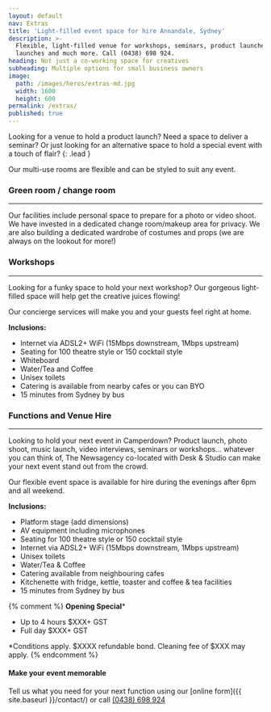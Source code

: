 ```yaml
---
layout: default
nav: Extras
title: 'Light-filled event space for hire Annandale, Sydney'
description: >-
  Flexible, light-filled venue for workshops, seminars, product launches, music
  launches and much more. Call (0438) 698 924.
heading: Not just a co-working space for creatives
subheading: Multiple options for small business owners
image:
  path: /images/heros/extras-md.jpg
  width: 1600
  height: 600
permalink: /extras/
published: true
---
```


Looking for a venue to hold a product launch? Need a space to deliver a seminar? Or just looking for an alternative space to hold a special event with a touch of flair?
{: .lead }

Our multi-use rooms are flexible and can be styled to suit any event.

### Green room / change room

---

Our facilities include personal space to prepare for a photo or video shoot. We have invested in a dedicated change room/makeup area for privacy. We are also building a dedicated wardrobe of costumes and props (we are always on the lookout for more!)

### Workshops

---

Looking for a funky space to hold your next workshop? Our gorgeous light-filled space will help get the creative juices flowing!

Our concierge services will make you and your guests feel right at home.

**Inclusions:**

- Internet via ADSL2+ WiFi (15Mbps downstream, 1Mbps upstream)
- Seating for 100 theatre style or 150 cocktail style
- Whiteboard
- Water/Tea and Coffee
- Unisex toilets
- Catering is available from nearby cafes or you can BYO 
- 15 minutes from Sydney by bus

### Functions and Venue Hire

---

Looking to hold your next event in Camperdown? Product launch, photo shoot, music launch, video interviews, seminars or workshops&hellip; whatever you can think of, The Newsagency co-located with Desk &amp; Studio can make your next event stand out from the crowd. 
  
Our flexible event space is available for hire during the evenings after 6pm and all weekend.
  
**Inclusions:**

- Platform stage (add dimensions)
- AV equipment including microphones
- Seating for 100 theatre style or 150 cocktail style
- Internet via ADSL2+ WiFi (15Mbps downstream, 1Mbps upstream)
- Unisex toilets
- Water/Tea &amp; Coffee
- Catering available from neighbouring cafes
- Kitchenette with fridge, kettle, toaster and coffee &amp; tea facilities
- 15 minutes from Sydney by bus

{% comment %}
**Opening Special***

- Up to 4 hours $XXX+ GST
- Full day $XXX+ GST

*Conditions apply. $XXXX refundable bond. Cleaning fee of $XXX may apply.
{% endcomment %}

#### Make your event memorable

Tell us what you need for your next function using our [online form]({{ site.baseurl }}/contact/) or call [(0438) 698 924](tel:0438698924)
